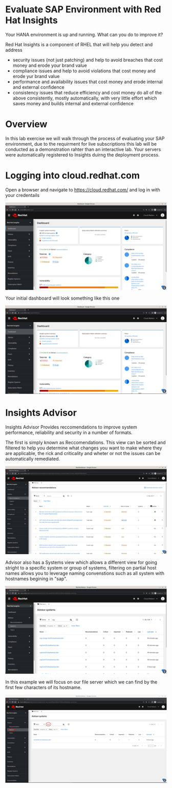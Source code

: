 Evaluate SAP Environment with Red Hat Insights
==============================================

Your HANA environment is up and running. What can you do to improve it?

Red Hat Insights is a component of RHEL that will help you detect and address 
- security issues (not just patching) and help to avoid breaches that cost money and erode your brand value 
- compliance issues and help to avoid violations that cost money and erode yur brand value 
- performance and availability issues that cost money and erode internal and external confidence
- consistency issues that reduce efficiency and cost money
do all of the above consistently, mostly automatically, with very little effort which saves money and builds internal and external confidence

Overview
========

In this lab exercise we will walk through the process of evaluating your SAP environment, due to the requirment for live subscriptions this lab will be conducted as a demonstration rahter than an interactive lab. Your servers were automatically registered to Insights duirng the deployment process. 

Logging into cloud.redhat.com
=============================

Open a browser and navigate to https://cloud.redhat.com/ and log in with your credentails

![cloud.redhat.com Home](images/3-lab-cloud-home.png)

Your initial dashboard will look something like this one

![cloud.redhat.com Home](images/3-insights-dashboard.png)

Insights Advisor 
================

Insights Advisor Provides reccomendations to improve system performance, reliability and security in a number of formats.

The first is simply known as Reccomendations. This view can be sorted and filtered to help you determine what changes you want to make where they are applicable, the rick and criticality and wheter or not the issues can be automatically remediated.

![cloud.redhat.com Home](images/3-insights-advisor-reccomendations-main.png)

Advisor also has a Systems view which allows a different view for going stright to a specific system or group of systems, filtering on partial host names allows you to leverage naming convenstions such as all system with hostnames begining in "sap".

![cloud.redhat.com Home](images/3-insights-advisor-systems.png)

In this example we will focus on our file server which we can find by the first few characters of its hostname.

![cloud.redhat.com Home](images/3-insights-advisor-systems-single-system.png)



